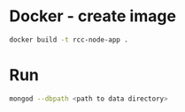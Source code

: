 # Docker - create image
```sh
docker build -t rcc-node-app .
```

# Run
```sh
mongod --dbpath <path to data directory>
```